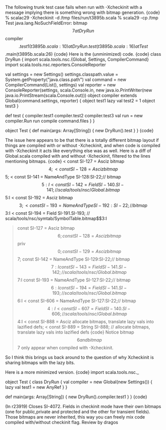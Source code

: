 The following trunk test case fails when run with -Xcheckinit with a message implying there is something wrong with bitmap generation.
{code}
% scalac29 -Xcheckinit -d /tmp files/run/t3895b.scala
% scala29 -cp /tmp Test
java.lang.NoSuchFieldError: bitmap$$7
	at DryRun$$compiler$$.test1(t3895b.scala:10)
	at DryRun.test(t3895b.scala:16)
	at Test$$.main(t3895b.scala:26)
{code}
Here is the (unminimized) code.
{code}
class DryRun {
  import scala.tools.nsc.{Global, Settings, CompilerCommand}
  import scala.tools.nsc.reporters.ConsoleReporter

  val settings = new Settings()
  settings.classpath.value = System.getProperty("java.class.path")
  val command = new CompilerCommand(List(), settings)
  val reporter = new ConsoleReporter(settings, scala.Console.in, new java.io.PrintWriter(new java.io.PrintStream(scala.Console.out)))
  object compiler extends Global(command.settings, reporter) {
   object test1
   lazy val test2 = 1
   object test3
  }

  def test {
    compiler.test1
    compiler.test2
    compiler.test3
    val run = new compiler.Run
    run compile command.files
  }
}

object Test {
    def main(args: Array[String]) {
        new DryRun().test
    }
}
{code}

The issue here appears to be that there is a totally different bitmap layout if things are compiled with or without -Xcheckinit, and when code is compiled with -Xcheckinit it acts like everything else was as well.  Here is a diff of Global.scala compiled with and without -Xcheckinit, filtered to the lines mentioning bitmaps.
{code}
< const SI-127 = Asciz	bitmap$$4;
< const SI-128 = Asciz	bitmap$$5;
< const SI-141 = NameAndType	SI-128:SI-22;//  bitmap$$5:I
< const SI-142 = Field	SI-140.SI-141;	//  scala/tools/nsc/Global.bitmap$$5:I
< const SI-192 = Asciz	bitmap$$3;
< const SI-193 = NameAndType	SI-192:SI-22;//  bitmap$$3:I
< const SI-194 = Field	SI-191.SI-193;	//  scala/tools/nsc/symtab/SymbolTable.bitmap$$3:I
> const SI-127 = Asciz	bitmap$$6;
> const SI-128 = Asciz	bitmap$$priv$$0;
> const SI-129 = Asciz	bitmap$$7;
> const SI-142 = NameAndType	SI-129:SI-22;//  bitmap$$7:I
> const SI-143 = Field	SI-141.SI-142;	//  scala/tools/nsc/Global.bitmap$$7:I
> const SI-193 = NameAndType	SI-127:SI-22;//  bitmap$$6:I
> const SI-194 = Field	SI-141.SI-193;	//  scala/tools/nsc/Global.bitmap$$6:I
< const SI-606 = NameAndType	SI-127:SI-22;//  bitmap$$4:I
< const SI-607 = Field	SI-140.SI-606;	//  scala/tools/nsc/Global.bitmap$$4:I
< const SI-888 = Asciz	allocate bitmaps, translate lazy vals into lazified defs;
< const SI-889 = String	SI-888;	//  allocate bitmaps, translate lazy vals into lazified defs
{code}
Notice bitmap$$6 and bitmap$$7 only appear when compiled with -Xcheckinit.

So I think this brings us back around to the question of why Xcheckinit is sharing bitmaps with the lazy bits.

Here is a more minimized version.
{code}
import scala.tools.nsc._

object Test {
  class DryRun {
    val compiler = new Global(new Settings()) { 
      lazy val test1 = new AnyRef
    }
  }
  
  def main(args: Array[String]) {
    new DryRun().compiler.test1
  }
}
{code}

(In r23919) Closes SI-4072. Fields in checkinit mode have their own bitmaps (one for public,private and protected and the other for transient fields). Those bitmaps are never inherited, this way you can freely mix code compiled with/without checkinit flag. Review by dragos
